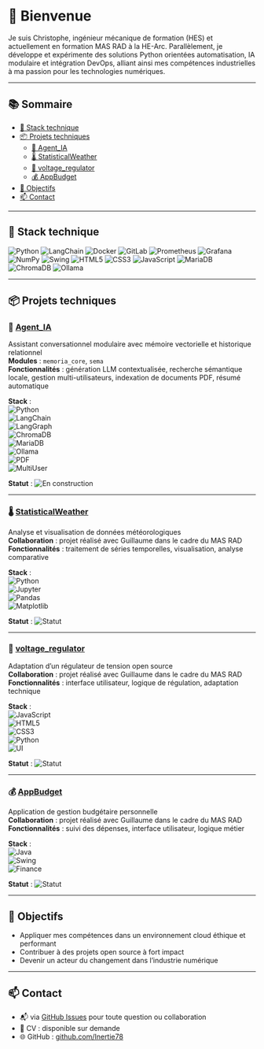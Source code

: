 # 👋 Bienvenue

Je suis Christophe, ingénieur mécanique de formation (HES) et actuellement en formation MAS RAD à la HE-Arc. Parallèlement, je développe et expérimente des solutions Python orientées automatisation, IA modulaire et intégration DevOps, alliant ainsi mes compétences industrielles à ma passion pour les technologies numériques.

---

## 📚 Sommaire

- [🔧 Stack technique](#-stack-technique)
- [📦 Projets techniques](#-projets-techniques)
  - [🧠 Agent_IA](#-agent_ia)
  - [🌡️ StatisticalWeather](#-statisticalweather)
  - [🔌 voltage_regulator](#-voltage_regulator)
  - [💰 AppBudget](#-appbudget)
- [🎯 Objectifs](#-objectifs)
- [📫 Contact](#-contact)

---

## 🔧 Stack technique

![Python](https://img.shields.io/badge/Python-3.10-blue?logo=python&logoColor=white)
![LangChain](https://img.shields.io/badge/LangChain-AI_Agents-green)
![Docker](https://img.shields.io/badge/Docker-Containerization-blue?logo=docker&logoColor=white)
![GitLab](https://img.shields.io/badge/GitLab-CI/CD-orange?logo=gitlab&logoColor=white)
![Prometheus](https://img.shields.io/badge/Monitoring-Prometheus-yellow)
![Grafana](https://img.shields.io/badge/Monitoring-Grafana-orange?logo=grafana&logoColor=white)
![NumPy](https://img.shields.io/badge/Python_NumPy-Scientific-blue?logo=python&logoColor=white)
![Swing](https://img.shields.io/badge/Java_UI-Swing-blueviolet)
![HTML5](https://img.shields.io/badge/Web-HTML5-red?logo=html5&logoColor=white)
![CSS3](https://img.shields.io/badge/Web-CSS3-blue?logo=css3&logoColor=white)
![JavaScript](https://img.shields.io/badge/Web-JavaScript-yellow?logo=javascript&logoColor=white)
![MariaDB](https://img.shields.io/badge/Database-MariaDB-lightgrey?logo=mariadb&logoColor=blue)
![ChromaDB](https://img.shields.io/badge/VectorDB-ChromaDB-purple)
![Ollama](https://img.shields.io/badge/LLM-Ollama-black)

---

## 📦 Projets techniques

### 🧠 [Agent_IA](https://github.com/Inertie78/portfolio_technique/tree/main/Agent_IA)  
Assistant conversationnel modulaire avec mémoire vectorielle et historique relationnel  
**Modules** : `memoria_core`, `sema`  
**Fonctionnalités** : génération LLM contextualisée, recherche sémantique locale, gestion multi-utilisateurs, indexation de documents PDF, résumé automatique  

**Stack** :  
![Python](https://img.shields.io/badge/Python-3.10-blue?logo=python&logoColor=white)  
![LangChain](https://img.shields.io/badge/LangChain-AI_Agents-green)  
![LangGraph](https://img.shields.io/badge/LangGraph-Workflow_Agents-purple)  
![ChromaDB](https://img.shields.io/badge/VectorDB-ChromaDB-purple)  
![MariaDB](https://img.shields.io/badge/Database-MariaDB-lightgrey?logo=mariadb&logoColor=blue)  
![Ollama](https://img.shields.io/badge/LLM-Ollama-black)  
![PDF](https://img.shields.io/badge/Document-PDF_Parsing-blue)  
![MultiUser](https://img.shields.io/badge/Usage-Multi--User-green)  

**Statut** : ![En construction](https://img.shields.io/badge/Statut-En%20construction-yellow?logo=git&logoColor=black)

---

### 🌡️ [StatisticalWeather](https://github.com/Inertie78/StatisticalWeather)  
Analyse et visualisation de données météorologiques  
**Collaboration** : projet réalisé avec Guillaume dans le cadre du MAS RAD  
**Fonctionnalités** : traitement de séries temporelles, visualisation, analyse comparative  

**Stack** :  
![Python](https://img.shields.io/badge/Python-3.10-blue?logo=python&logoColor=white)  
![Jupyter](https://img.shields.io/badge/Notebook-Jupyter-orange?logo=jupyter&logoColor=white)  
![Pandas](https://img.shields.io/badge/Data-Pandas-yellow?logo=pandas&logoColor=black)  
![Matplotlib](https://img.shields.io/badge/Visualization-Matplotlib-blue?logo=python&logoColor=white)  

**Statut** : ![Statut](https://img.shields.io/badge/Statut-Académique-green?logo=git&logoColor=white)

---

### 🔌 [voltage_regulator](https://github.com/Inertie78/voltage_regulator)  
Adaptation d’un régulateur de tension open source  
**Collaboration** : projet réalisé avec Guillaume dans le cadre du MAS RAD  
**Fonctionnalités** : interface utilisateur, logique de régulation, adaptation technique  

**Stack** :  
![JavaScript](https://img.shields.io/badge/Web-JavaScript-yellow?logo=javascript&logoColor=white)  
![HTML5](https://img.shields.io/badge/Web-HTML5-red?logo=html5&logoColor=white)  
![CSS3](https://img.shields.io/badge/Web-CSS3-blue?logo=css3&logoColor=white)  
![Python](https://img.shields.io/badge/Python-3.10-blue?logo=python&logoColor=white)  
![UI](https://img.shields.io/badge/Interface-User%20Interface-lightgrey)  

**Statut** : ![Statut](https://img.shields.io/badge/Statut-Prototype%20en%20test-orange?logo=git&logoColor=white)

---

### 💰 [AppBudget](https://github.com/Inertie78/AppBudget)  
Application de gestion budgétaire personnelle  
**Collaboration** : projet réalisé avec Guillaume dans le cadre du MAS RAD  
**Fonctionnalités** : suivi des dépenses, interface utilisateur, logique métier  

**Stack** :  
![Java](https://img.shields.io/badge/Java-Application-red?logo=java&logoColor=white)  
![Swing](https://img.shields.io/badge/Java_UI-Swing-blueviolet)  
![Finance](https://img.shields.io/badge/Domaine-Finance-green)  

**Statut** : ![Statut](https://img.shields.io/badge/Statut-Académique-green?logo=git&logoColor=white)

---

## 🎯 Objectifs

- Appliquer mes compétences dans un environnement cloud éthique et performant  
- Contribuer à des projets open source à fort impact  
- Devenir un acteur du changement dans l’industrie numérique

---

## 📫 Contact

- 📬 via [GitHub Issues](https://github.com/Inertie78/Inertie78/issues) pour toute question ou collaboration  
- 📄 CV : disponible sur demande  
- 🌐 GitHub : [github.com/Inertie78](https://github.com/Inertie78)
